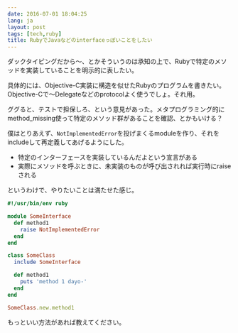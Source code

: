 ```yaml
---
date: 2016-07-01 18:04:25
lang: ja
layout: post
tags: [tech,ruby]
title: RubyでJavaなどのinterfaceっぽいことをしたい
---
```

ダックタイピングだから〜、とかそういうのは承知の上で、Rubyで特定のメソッドを実装していることを明示的に表したい。

具体的には、Objective-C実装に構造を似せたRubyのプログラムを書きたい。Objective-Cで〜Delegateなどのprotocolよく使うでしょ。それ用。

ググると、テストで担保しろ、という意見があった。メタプログラミング的にmethod\_missing使って特定のメソッド群があることを確認、とかもいける？

僕はとりあえず、`NotImplementedError`を投げまくるmoduleを作り、それをincludeして再定義してあげるようにした。

- 特定のインターフェースを実装しているんだよという宣言がある
- 実際にメソッドを呼ぶときに、未実装のものが呼び出されれば実行時にraiseされる

というわけで、やりたいことは満たせた感じ。

```ruby
#!/usr/bin/env ruby

module SomeInterface
  def method1
    raise NotImplementedError
  end
end

class SomeClass
  include SomeInterface

  def method1
    puts 'method 1 dayo-'
  end
end

SomeClass.new.method1
```

もっといい方法があれば教えてください。
